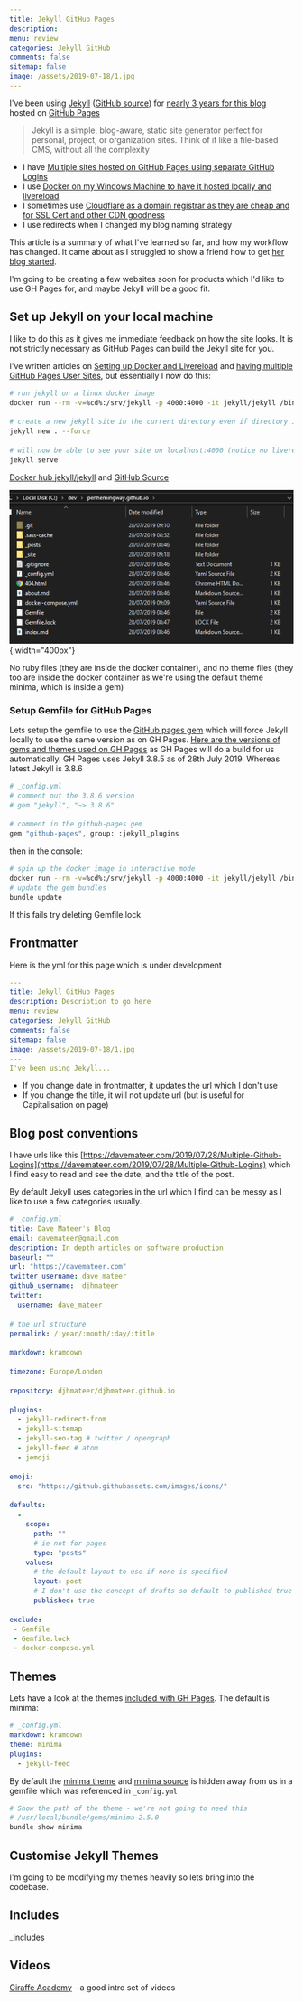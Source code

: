 ```yaml
---
title: Jekyll GitHub Pages 
description: 
menu: review
categories: Jekyll GitHub
comments: false
sitemap: false
image: /assets/2019-07-18/1.jpg
---
```

I've been using [Jekyll](https://jekyllrb.com/) ([GitHub source](https://github.com/jekyll/jekyll)) for [nearly 3 years for this blog](/2016/10/17/Blog-with-Jekyll-and-host-for-free) hosted on [GitHub Pages](https://pages.github.com/)

> Jekyll is a simple, blog-aware, static site generator perfect for personal, project, or organization sites. Think of it like a file-based CMS, without all the complexity

- I have [Multiple sites hosted on GitHub Pages using separate GitHub Logins]()
- I use [Docker on my Windows Machine to have it hosted locally and livereload]()
- I sometimes use [Cloudflare as a domain registrar as they are cheap and for SSL Cert and other CDN goodness]()
- I use redirects when I changed my blog naming strategy

This article is a summary of what I've learned so far, and how my workflow has changed. It came about as I struggled to show a friend how to get [her blog started](https://agoyal.co.uk).

I'm going to be creating a few websites soon for products which I'd like to use GH Pages for, and maybe Jekyll will be a good fit.

## Set up Jekyll on your local machine
I like to do this as it gives me immediate feedback on how the site looks. It is not strictly necessary as GitHub Pages can build the Jekyll site for you.  

I've written articles on [Setting up Docker and Livereload](/2018/01/25/Jekyll-and-Docker) and [having multiple GitHub Pages User Sites](/2019/07/28/Multiple-Github-Logins), but essentially I now do this:

```bash
# run jekyll on a linux docker image
docker run --rm -v=%cd%:/srv/jekyll -p 4000:4000 -it jekyll/jekyll /bin/bash

# create a new jekyll site in the current directory even if directory is not empty
jekyll new . --force

# will now be able to see your site on localhost:4000 (notice no livereload)
jekyll serve
```

[Docker hub jekyll/jekyll](https://hub.docker.com/r/jekyll/jekyll) and [GitHub Source](https://github.com/envygeeks/jekyll-docker/blob/master/README.md)

![alt text](/assets/2019-07-28/1.png "Files for a Jekyll install"){:width="400px"}

No ruby files (they are inside the docker container), and no theme files (they too are inside the docker container as we're using the default theme minima, which is inside a gem)

### Setup Gemfile for GitHub Pages

Lets setup the gemfile to use the [GitHub pages gem](https://github.com/github/pages-gem) which will force Jekyll locally to use the same version as on GH Pages. [Here are the versions of gems and themes used on GH Pages](https://pages.github.com/versions/) as GH Pages will do a build for us automatically. GH Pages uses Jekyll 3.8.5 as of 28th July 2019. Whereas latest Jekyll is 3.8.6

```bash
# _config.yml
# comment out the 3.8.6 version
# gem "jekyll", "~> 3.8.6"

# comment in the github-pages gem
gem "github-pages", group: :jekyll_plugins
```

then in the console:

```bash
# spin up the docker image in interactive mode
docker run --rm -v=%cd%:/srv/jekyll -p 4000:4000 -it jekyll/jekyll /bin/bash
# update the gem bundles
bundle update
```

If this fails try deleting Gemfile.lock

## Frontmatter
Here is the yml for this page which is under development

```yml
---
title: Jekyll GitHub Pages 
description: Description to go here 
menu: review
categories: Jekyll GitHub
comments: false
sitemap: false
image: /assets/2019-07-18/1.jpg
---
I've been using Jekyll...
```

- If you change date in frontmatter, it updates the url which I don't use 
- If you change the title, it will not update url (but is useful for Capitalisation on page)

## Blog post conventions
I have urls like this [https://davemateer.com/2019/07/28/Multiple-Github-Logins](https://davemateer.com/2019/07/28/Multiple-Github-Logins) which I find easy to read and see the date, and the title of the post.

By default Jekyll uses categories in the url which I find can be messy as I like to use a few categories usually.


```yml
# _config.yml
title: Dave Mateer's Blog
email: davemateer@gmail.com
description: In depth articles on software production
baseurl: "" 
url: "https://davemateer.com" 
twitter_username: dave_mateer
github_username:  djhmateer
twitter:
  username: dave_mateer

# the url structure
permalink: /:year/:month/:day/:title

markdown: kramdown

timezone: Europe/London

repository: djhmateer/djhmateer.github.io

plugins:
  - jekyll-redirect-from
  - jekyll-sitemap
  - jekyll-seo-tag # twitter / opengraph
  - jekyll-feed # atom
  - jemoji

emoji:
  src: "https://github.githubassets.com/images/icons/"

defaults:
  -
    scope:
      path: ""
      # ie not for pages
      type: "posts"
    values:
      # the default layout to use if none is specified
      layout: post
      # I don't use the concept of drafts so default to published true
      published: true

exclude: 
 - Gemfile
 - Gemfile.lock 
 - docker-compose.yml
```

## Themes

Lets have a look at the themes [included with GH Pages](https://pages.github.com/versions/). The default is minima:

```yml
# _config.yml 
markdown: kramdown
theme: minima
plugins:
  - jekyll-feed
```

By default the [minima theme](https://rubygems.org/gems/minima) and [minima source](https://github.com/jekyll/minima) is hidden away from us in a gemfile which was referenced in `_config.yml`  

```bash
# Show the path of the theme - we're not going to need this
# /usr/local/bundle/gems/minima-2.5.0
bundle show minima
```

## Customise Jekyll Themes

I'm going to be modifying my themes heavily so lets bring into the codebase.




## Includes

_includes

## Videos
[Giraffe Academy](https://www.youtube.com/playlist?list=PLLAZ4kZ9dFpOPV5C5Ay0pHaa0RJFhcmcB) - a good intro set of videos
